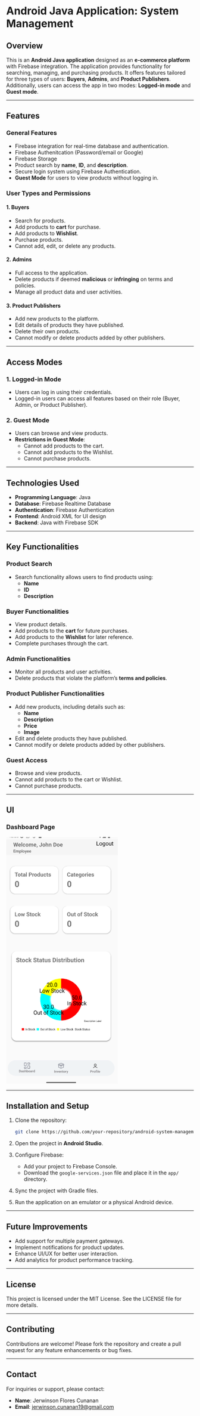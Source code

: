 # Android Java Application: System Management

## Overview
This is an **Android Java application** designed as an **e-commerce platform** with Firebase integration. The application provides functionality for searching, managing, and purchasing products. It offers features tailored for three types of users: **Buyers**, **Admins**, and **Product Publishers**. Additionally, users can access the app in two modes: **Logged-in mode** and **Guest mode**.

---

## Features

### General Features
- Firebase integration for real-time database and authentication.
- Firebase Authenitcation (Password/email or Google)
- Firebase Storage
- Product search by **name**, **ID**, and **description**.
- Secure login system using Firebase Authentication.
- **Guest Mode** for users to view products without logging in.

### User Types and Permissions

#### 1. **Buyers**
- Search for products.
- Add products to **cart** for purchase.
- Add products to **Wishlist**.
- Purchase products.
- Cannot add, edit, or delete any products.

#### 2. **Admins**
- Full access to the application.
- Delete products if deemed **malicious** or **infringing** on terms and policies.
- Manage all product data and user activities.

#### 3. **Product Publishers**
- Add new products to the platform.
- Edit details of products they have published.
- Delete their own products.
- Cannot modify or delete products added by other publishers.

---

## Access Modes

### 1. **Logged-in Mode**
- Users can log in using their credentials.
- Logged-in users can access all features based on their role (Buyer, Admin, or Product Publisher).

### 2. **Guest Mode**
- Users can browse and view products.
- **Restrictions in Guest Mode**:
  - Cannot add products to the cart.
  - Cannot add products to the Wishlist.
  - Cannot purchase products.

---

## Technologies Used
- **Programming Language**: Java
- **Database**: Firebase Realtime Database
- **Authentication**: Firebase Authentication
- **Frontend**: Android XML for UI design
- **Backend**: Java with Firebase SDK

---

## Key Functionalities

### Product Search
- Search functionality allows users to find products using:
  - **Name**
  - **ID**
  - **Description**

### Buyer Functionalities
- View product details.
- Add products to the **cart** for future purchases.
- Add products to the **Wishlist** for later reference.
- Complete purchases through the cart.

### Admin Functionalities
- Monitor all products and user activities.
- Delete products that violate the platform’s **terms and policies**.

### Product Publisher Functionalities
- Add new products, including details such as:
  - **Name**
  - **Description**
  - **Price**
  - **Image**
- Edit and delete products they have published.
- Cannot modify or delete products added by other publishers.

### Guest Access
- Browse and view products.
- Cannot add products to the cart or Wishlist.
- Cannot purchase products.

---

## UI 

### Dashboard Page
<img src="./UI%20Images/Dashboard.png" alt="Dashboard Page" width="300"/>

---

## Installation and Setup

1. Clone the repository:
   ```bash
   git clone https://github.com/your-repository/android-system-management.git
   ```

2. Open the project in **Android Studio**.

3. Configure Firebase:
   - Add your project to Firebase Console.
   - Download the `google-services.json` file and place it in the `app/` directory.

4. Sync the project with Gradle files.

5. Run the application on an emulator or a physical Android device.

---

## Future Improvements
- Add support for multiple payment gateways.
- Implement notifications for product updates.
- Enhance UI/UX for better user interaction.
- Add analytics for product performance tracking.

---

## License
This project is licensed under the MIT License. See the LICENSE file for more details.

---

## Contributing
Contributions are welcome! Please fork the repository and create a pull request for any feature enhancements or bug fixes.

---

## Contact
For inquiries or support, please contact:
- **Name**: Jerwinson Flores Cunanan
- **Email**: jerwinson.cunanan19@gmail.com

